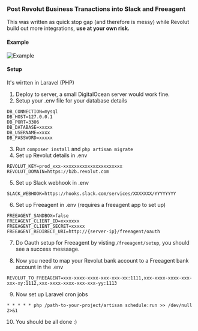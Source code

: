 ### Post Revolut Business Tranactions into Slack and Freeagent

This was written as quick stop gap (and therefore is messy) while Revolut build out more integrations, **use at your own risk.** 

#### Example
![Example](http://share.agnew.co/qswXmO+)

#### Setup

It's wirtten in Laravel (PHP)

1. Deploy to server, a small DigitalOcean server would work fine.
2. Setup your .env file for your database details

```
DB_CONNECTION=mysql
DB_HOST=127.0.0.1
DB_PORT=3306
DB_DATABASE=xxxxx
DB_USERNAME=xxxx
DB_PASSWORD=xxxxx
```

3. Run `composer install` and `php artisan migrate`
4. Set up Revolut details in .env

```
REVOLUT_KEY=prod_xxx-xxxxxxxxxxxxxxxxxxxxxx
REVOLUT_DOMAIN=https://b2b.revolut.com
```

5. Set up Slack webhook in .env
```
SLACK_WEBHOOK=https://hooks.slack.com/services/XXXXXXX/YYYYYYYY
```

6. Set up Freeagent in .env (requires a freeagent app to set up)
```
FREEAGENT_SANDBOX=false
FREEAGENT_CLIENT_ID=xxxxxxx
FREEAGENT_CLIENT_SECRET=xxxxx
FREEAGENT_REDIRECT_URI=http://{server-ip}/freeagent/oauth
```
7. Do Oauth setup for Freeagent by visting `/freeagent/setup`, you should see a success messaage.

8. Now you need to map your Revolut bank account to a Freeagent bank account in the .env
```
REVOLUT_TO_FREEAGENT=xxx-xxxx-xxxx-xxx-xxx-xx:1111,xxx-xxxx-xxxx-xxx-xxx-xy:1112,xxx-xxxx-xxxx-xxx-xxx-yy:1113
```

9. Now set up Laravel cron jobs

````
* * * * * php /path-to-your-project/artisan schedule:run >> /dev/null 2>&1
````

10. You should be all done :) 
